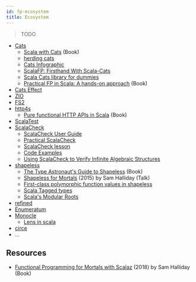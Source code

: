 ```yaml
---
id: fp-ecosystem
title: Ecosystem
---
```


> TODO

* [Cats](https://typelevel.org/cats)
    * [Scala with Cats](https://underscore.io/books/scala-with-cats) (Book)
    * [herding cats](http://eed3si9n.com/herding-cats/index.html)
    * [Cats Infographic](https://github.com/tpolecat/cats-infographic)
    * [ScalaFP: Firsthand With Scala-Cats](https://www.signifytechnology.com/blog/2018/07/scalafp-firsthand-with-scala-cats-monads-number-1-by-harmeet-singh)
    * [Scala Cats library for dummies](https://medium.com/@abu_nadhr/scala-cats-library-for-dummies-part-1-8ec47af7a144)
    * [Practical FP in Scala: A hands-on approach](https://leanpub.com/pfp-scala) (Book)
* [Cats Effect](https://typelevel.org/cats-effect)
* [ZIO](https://zio.dev)
* [FS2](https://fs2.io)
* [http4s](https://http4s.org)
    * [Pure functional HTTP APIs in Scala](https://leanpub.com/pfhais) (Book)
* [ScalaTest](http://www.scalatest.org)
* [ScalaCheck](https://www.scalacheck.org)
    * [ScalaCheck User Guide](https://github.com/rickynils/scalacheck/blob/master/doc/UserGuide.md)
    * [Practical ScalaCheck](http://noelmarkham.github.io/practical-scalacheck/index.html#/)
    * [ScalaCheck lesson](https://github.com/alvinj/FPScalaCheck)
    * [Code Examples](https://booksites.artima.com/scalacheck/examples/index.html)
    * [Using ScalaCheck to Verify Infinite Algebraic Structures](http://jtfmumm.com/blog/2015/09/04/adventures-in-abstract-algebra-part-4-using-scalacheck-to-verify-infinite-algebraic-structures/)
* [shapeless](https://github.com/milessabin/shapeless)
    * [The Type Astronaut's Guide to Shapeless](https://underscore.io/books/shapeless-guide) (Book)
    * [Shapeless for Mortals](http://fommil.com/scalax15) (2015) by Sam Halliday (Talk)
    * [First-class polymorphic function values in shapeless](https://milessabin.com/blog/2012/04/27/shapeless-polymorphic-function-values-1)
    * [Scala Tagged types](http://www.vlachjosef.com/tagged-types-introduction)
    * [Scala's Modular Roots](http://lambdafoo.com/scala-syd-2015-modules)
* [refined](https://github.com/fthomas/refined)
* [Enumeratum](https://github.com/lloydmeta/enumeratum)
* [Monocle](http://julien-truffaut.github.io/Monocle)
    * [Lens in scala](http://koff.io/posts/292173-lens-in-scala)
* [circe](https://circe.github.io/circe)
* ...

## Resources

* [Functional Programming for Mortals with Scalaz](https://leanpub.com/fpmortals) (2018) by Sam Halliday (Book)
